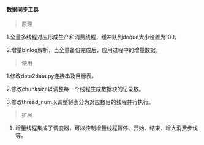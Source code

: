 #### 数据同步工具

> 原理

1.全量多线程对应形成生产和消费线程，缓冲队列deque大小设置为100。

2.增量binlog解析，当全量备份完成后，应用过程中的增量数据。

> 使用

1.修改data2data.py连接串及目标表。

2.修改chunksize以调整每一个线程生成数据块的记录数。

3.修改thread_num以调整将表分为对应数目的线程并行执行。

> 扩展

1. 增量线程集成了调度器，可以控制增量线程暂停、开始、结束、增大消费步伐等。
